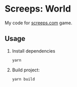 # Screeps: World

My code for [screeps.com](https://screeps.com/) game.

## Usage

1. Install dependencies

    ```bash
    yarn
    ```

2. Build project:

    ```bash
    yarn build
    ```
